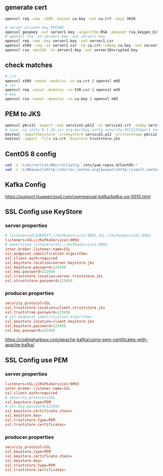 ## generate cert
```bash
openssl req -new -x509 -keyout ca.key -out ca.crt -days 3650

# server private key PKCS#8
openssl genpkey -out server1.key -algorithm RSA -pkeyopt rsa_keygen_bits:4096
# openssl rsa -in server1.key -out server1.key
openssl req -new -key server1.key -out server1.csr
openssl x509 -req -in server1.csr -CA ca.crt -CAkey ca.key -out server1.crt -days 3650 -CAcreateserial
openssl rsa -aes256 -in server1.key -out server1Encrypted.key
```

## check matches
```bash
# crt
openssl x509 -noout -modulus -in ca.crt | openssl md5
# csr
openssl req -noout -modulus -in CSR.csr | openssl md5
# key
openssl rsa -noout -modulus -in ca.key | openssl md5
```

## PEM to JKS
```bash
openssl pkcs12 -export -out service1.pk12 -in service1.crt -inkey service1.key
# java -cp jetty-6.1.26.jar org.mortbay.jetty.security.PKCS12Import service1.p12 keystore.jks
keytool -importkeystore -srckeystore service1.p12 -srcstoretype pkcs12 -destkeystore keystore.jks -deststoretype pkcs12
keytool -import -file ca.crt -keystore truststore.jks
```

## CentOS 8 config
```bash
sed -i 's/mirrorlist/#mirrorlist/g' /etc/yum.repos.d/CentOS-*
sed -i 's|#baseurl=http://mirror.centos.org|baseurl=http://vault.centos.org|g' /etc/yum.repos.d/CentOS-*
```

## Kafka Config

https://support.huaweicloud.com/usermanual-kafka/kafka-ug-0010.html

## SSL Config use KeyStore
### server.properties
```conf
# listeners=PLAINTEXT://KafkaService1:9092,SSL://KafkaService1:9093
listeners=SSL://KafkaService1:9093
# advertised.listeners=SSL://KafkaService1:9093
inter.broker.listener.name=SSL
ssl.endpoint.identification.algorithm=
ssl.client.auth=required
ssl.keystore.location=server.keystore.jks
ssl.keystore.password=123456
ssl.key.password=123456
ssl.truststore.location=server.truststore.jks
ssl.struststore.password=123456
```

### producer.properties
```conf
security.protocol=SSL
ssl.truststore.location=client.struststore.jks
ssl.truststroe.password=123456
# ssl.endpoint.identification.algorithm=
ssl.keystore.location=client.keystore.jks
ssl.keystore.password=123456
ssl.key.password=123456
```

https://codingharbour.com/apache-kafka/using-pem-certificates-with-apache-kafka/

## SSL Config use PEM
### server.properties
```conf
listeners=SSL://KafkaService1:9093
inter.broker.listener.name=SSL
ssl.client.auth=required
# security.protocol=SSL
ssl.keystore.type=PEM
# ssl.key.password=123456
ssl.keystore.certificate.chain=
ssl.keystore.key=
ssl.truststore.type=PEM
ssl.truststore.certificates=
```

### producer.properties
```conf
security.protocol=SSL
ssl.keystore.type=PEM
ssl.keystore.certificate.chain=
ssl.keystore.key=
ssl.truststore.type=PEM
ssl.truststore.certificates=
```